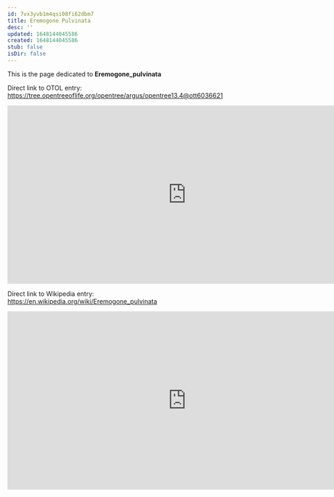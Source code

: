 ```yaml
---
id: 7vx3yvb1m4qsi08fi62dbm7
title: Eremogone Pulvinata
desc: ''
updated: 1648144045586
created: 1648144045586
stub: false
isDir: false
---
```

This is the page dedicated to **Eremogone_pulvinata**


Direct link to OTOL entry: https://tree.opentreeoflife.org/opentree/argus/opentree13.4@ott6036621



<html>
    <body>
    <iframe src="https://tree.opentreeoflife.org/opentree/argus/opentree13.4@ott6036621"
    width="800" height="400" frameborder="0" allowfullscreen> </iframe>
    </body>
</html>
    


Direct link to Wikipedia entry: https://en.wikipedia.org/wiki/Eremogone_pulvinata



<html>
    <body>
    <iframe src="https://en.wikipedia.org/wiki/Eremogone_pulvinata"
    width="800" height="400" frameborder="0" allowfullscreen> </iframe>
    </body>
</html>
    
